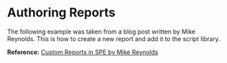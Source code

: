 # Authoring Reports

The following example was taken from a blog post written by Mike Reynolds. This is how to create a new report and add it to the script library. 

 **Reference:** [Custom Reports in SPE by Mike Reynolds](http://sitecorejunkie.com/2014/05/28/create-a-custom-report-in-sitecore-powershell-extensions/)

